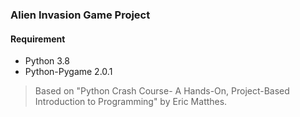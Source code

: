 ### Alien Invasion Game Project

#### Requirement
- Python 3.8
- Python-Pygame 2.0.1

> Based on "Python Crash Course- A Hands-On, Project-Based Introduction to Programming" by Eric Matthes.      

